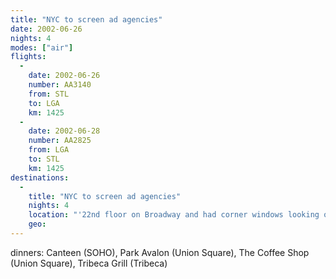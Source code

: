 ```yaml
---
title: "NYC to screen ad agencies"
date: 2002-06-26
nights: 4
modes: ["air"]
flights:
  -
    date: 2002-06-26
    number: AA3140
    from: STL
    to: LGA
    km: 1425
  -
    date: 2002-06-28
    number: AA2825
    from: LGA
    to: STL
    km: 1425
destinations:
  -
    title: "NYC to screen ad agencies"
    nights: 4
    location: "'22nd floor on Broadway and had corner windows looking over Times Square'"
    geo:
---
```


dinners: Canteen (SOHO), Park Avalon (Union Square), The Coffee Shop (Union Square), Tribeca Grill (Tribeca)
